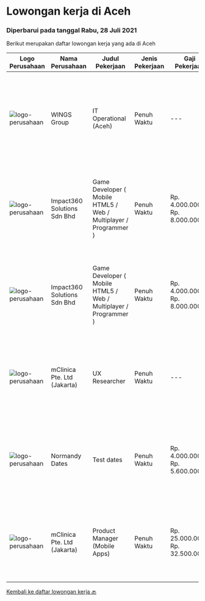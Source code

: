 
  # Lowongan kerja di Aceh

  ### Diperbarui pada tanggal Rabu, 28 Juli 2021

  Berikut merupakan daftar lowongan kerja yang ada di Aceh

  |Logo Perusahaan | Nama Perusahaan | Judul Pekerjaan | Jenis Pekerjaan | Gaji Pekerjaan | Lokasi | Deskripsi | Tanggal diunggah | Pranala |
  | -------------- | --------------- | --------------- | --------- | --------- | -------------- | ------- | ----------- | ----------- |
  |![logo-perusahaan](https://image-service-cdn.seek.com.au/138dbc9a784a2fd52dce556bcdfc9ce524875019/ee4dce1061f3f616224767ad58cb2fc751b8d2dc)|WINGS Group|IT Operational (Aceh)|Penuh Waktu|---|Kota Banda Aceh|Uraian pekerjaan:  Menganalisa hardware dan software yang dibutuhkan di Distribution Center Melakukan troubleshoot hardware dan software di...|Kamis, 22 Juli 2021|https://www.jobstreet.co.id/id/job/it-operational-aceh-3583260?token=0~9ffa6ecf-dd21-476f-b4a6-eb750cb6fd50&sectionRank=1&jobId=jobstreet-id-job-3583260|
|![logo-perusahaan](https://image-service-cdn.seek.com.au/06b729438205195a03d4bcec08ce1ddd5d9c1576/ee4dce1061f3f616224767ad58cb2fc751b8d2dc)|Impact360 Solutions Sdn Bhd|Game Developer ( Mobile HTML5 / Web / Multiplayer / Programmer )|Penuh Waktu|Rp. 4.000.000-Rp. 8.000.000|Aceh|We are hiring remote HTML5 game developers from all parts of Indonesia. If you have real experience building HTML5 games or applications, you're...|Kamis, 22 Juli 2021|https://www.jobstreet.co.id/id/job/game-developer-mobile-html5-web-multiplayer-programmer-4618301/origin/my?token=0~9ffa6ecf-dd21-476f-b4a6-eb750cb6fd50&sectionRank=2&jobId=jobstreet-my-job-4618301|
|![logo-perusahaan](https://image-service-cdn.seek.com.au/06b729438205195a03d4bcec08ce1ddd5d9c1576/ee4dce1061f3f616224767ad58cb2fc751b8d2dc)|Impact360 Solutions Sdn Bhd|Game Developer ( Mobile HTML5 / Web / Multiplayer / Programmer )|Penuh Waktu|Rp. 4.000.000-Rp. 8.000.000|Aceh|We are hiring remote HTML5 game developers from all parts of Indonesia. If you have real experience building HTML5 games or applications, you're...|Jumat, 16 Juli 2021|https://www.jobstreet.co.id/id/job/game-developer-mobile-html5-web-multiplayer-programmer-4614896/origin/my?token=0~9ffa6ecf-dd21-476f-b4a6-eb750cb6fd50&sectionRank=3&jobId=jobstreet-my-job-4614896|
|![logo-perusahaan](https://image-service-cdn.seek.com.au/7665bb5bd589f085f653b36d2f3cbccaf93e5953/ee4dce1061f3f616224767ad58cb2fc751b8d2dc)|mClinica Pte. Ltd (Jakarta)|UX Researcher|Penuh Waktu|---|Aceh|mClinica is hiring for a UX Researcher to serve our clients in Southeast Asia and support our growth regionally and globally. We are looking for a...|Rabu, 14 Juli 2021|https://www.jobstreet.co.id/id/job/ux-researcher-3567687?token=0~9ffa6ecf-dd21-476f-b4a6-eb750cb6fd50&sectionRank=4&jobId=jobstreet-id-job-3567687|
|![logo-perusahaan](https://us.123rf.com/450wm/pavelstasevich/pavelstasevich1811/pavelstasevich181101027/112815900-stock-vector-no-image-available-icon-flat-vector.jpg?ver=6)|Normandy Dates|Test dates|Penuh Waktu|Rp. 4.000.000-Rp. 5.600.000|Aceh|Job descriptionWrite or copy and paste the job responsibilities and requirement in the text box below.Job descriptionWrite or copy and paste the job...|Senin, 12 Juli 2021|https://www.jobstreet.co.id/id/job/test-dates-3576246?token=0~9ffa6ecf-dd21-476f-b4a6-eb750cb6fd50&sectionRank=5&jobId=jobstreet-id-job-3576246|
|![logo-perusahaan](https://image-service-cdn.seek.com.au/7665bb5bd589f085f653b36d2f3cbccaf93e5953/ee4dce1061f3f616224767ad58cb2fc751b8d2dc)|mClinica Pte. Ltd (Jakarta)|Product Manager (Mobile Apps)|Penuh Waktu|Rp. 25.000.000-Rp. 32.500.000|Aceh|mClinica is hiring for a Product/Project Manager to serve our clients in Southeast Asia and support our growth regionally and globally. We are looking...|Selasa, 29 Juni 2021|https://www.jobstreet.co.id/id/job/product-manager-mobile-apps-3567675?token=0~9ffa6ecf-dd21-476f-b4a6-eb750cb6fd50&sectionRank=6&jobId=jobstreet-id-job-3567675|


  [Kembali ke daftar lowongan kerja 🔙](../README.md#daftar-lowongan-kerja)
  